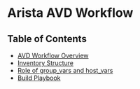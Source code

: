 # Arista AVD Workflow

## Table of Contents
- [AVD Workflow Overview](workflow-overview)
- [Inventory Structure](#inventory-structure)
- [Role of group_vars and host_vars](#roles-of-vars)
- [Build Playbook](#build-playbook)

